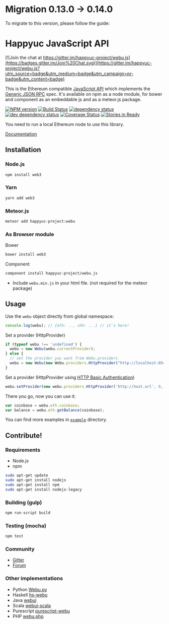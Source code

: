# Migration 0.13.0 -> 0.14.0

To migrate to this version, please follow the guide:

# Happyuc JavaScript API

[![Join the chat at https://gitter.im/happyuc-project/webu.js](https://badges.gitter.im/Join%20Chat.svg)](https://gitter.im/happyuc-project/webu.js?utm_source=badge&utm_medium=badge&utm_campaign=pr-badge&utm_content=badge)

This is the Ethereum compatible [JavaScript API](https://github.com/happyuc-project/wiki/wiki/JavaScript-API)
which implements the [Generic JSON RPC](https://github.com/happyuc-project/wiki/wiki/JSON-RPC) spec. It's available on npm as a node module, for bower and component as an embeddable js and as a meteor.js package.

[![NPM version][npm-image]][npm-url] [![Build Status][travis-image]][travis-url] [![dependency status][dep-image]][dep-url] [![dev dependency status][dep-dev-image]][dep-dev-url] [![Coverage Status][coveralls-image]][coveralls-url] [![Stories in Ready][waffle-image]][waffle-url]

You need to run a local Ethereum node to use this library.

[Documentation](https://github.com/happyuc-project/wiki/wiki/JavaScript-API)

## Installation

### Node.js

```bash
npm install web3
```

### Yarn

```bash
yarn add web3
```

### Meteor.js

```bash
meteor add happyuc-project:webu
```

### As Browser module
Bower

```bash
bower install web3
```

Component

```bash
component install happyuc-project/webu.js
```

* Include `webu.min.js` in your html file. (not required for the meteor package)

## Usage
Use the `webu` object directly from global namespace:

```js
console.log(webu); // {eth: .., shh: ...} // it's here!
```

Set a provider (HttpProvider)

```js
if (typeof webu !== 'undefined') {
  webu = new Webu(webu.currentProvider);
} else {
  // set the provider you want from Webu.providers
  webu = new Webu(new Webu.providers.HttpProvider("http://localhost:8545"));
}
```

Set a provider (HttpProvider using [HTTP Basic Authentication](https://en.wikipedia.org/wiki/Basic_access_authentication))

```js
webu.setProvider(new webu.providers.HttpProvider('http://host.url', 0, BasicAuthUsername, BasicAuthPassword));
```

There you go, now you can use it:

```js
var coinbase = webu.eth.coinbase;
var balance = webu.eth.getBalance(coinbase);
```

You can find more examples in [`example`](https://github.com/happyuc-project/webu.js/tree/master/example) directory.


## Contribute!

### Requirements

* Node.js
* npm

```bash
sudo apt-get update
sudo apt-get install nodejs
sudo apt-get install npm
sudo apt-get install nodejs-legacy
```

### Building (gulp)

```bash
npm run-script build
```


### Testing (mocha)

```bash
npm test
```

### Community
 - [Gitter](https://gitter.im/happyuc-project/webu.js?source=orgpage)
 - [Forum](https://forum.happyuc-project.org/categories/happyuc-project-js)


### Other implementations
 - Python [Webu.py](https://github.com/happyuc-project/webu.py)
 - Haskell [hs-webu](https://github.com/airalab/hs-webu)
 - Java [webuj](https://github.com/webuj/webuj)
 - Scala [webuj-scala](https://github.com/mslinn/webuj-scala)
 - Purescript [purescript-webu](https://github.com/f-o-a-m/purescript-webu)
 - PHP [webu.php](https://github.com/sc0Vu/webu.php)


[npm-image]: https://badge.fury.io/js/webu.svg
[npm-url]: https://npmjs.org/package/webu
[travis-image]: https://travis-ci.org/happyuc-project/webu.js.svg
[travis-url]: https://travis-ci.org/happyuc-project/webu.js
[dep-image]: https://david-dm.org/happyuc-project/webu.js.svg
[dep-url]: https://david-dm.org/happyuc-project/webu.js
[dep-dev-image]: https://david-dm.org/happyuc-project/webu.js/dev-status.svg
[dep-dev-url]: https://david-dm.org/happyuc-project/webu.js#info=devDependencies
[coveralls-image]: https://coveralls.io/repos/happyuc-project/webu.js/badge.svg?branch=master
[coveralls-url]: https://coveralls.io/r/happyuc-project/webu.js?branch=master
[waffle-image]: https://badge.waffle.io/happyuc-project/webu.js.svg?label=ready&title=Ready
[waffle-url]: https://waffle.io/happyuc-project/webu.js
